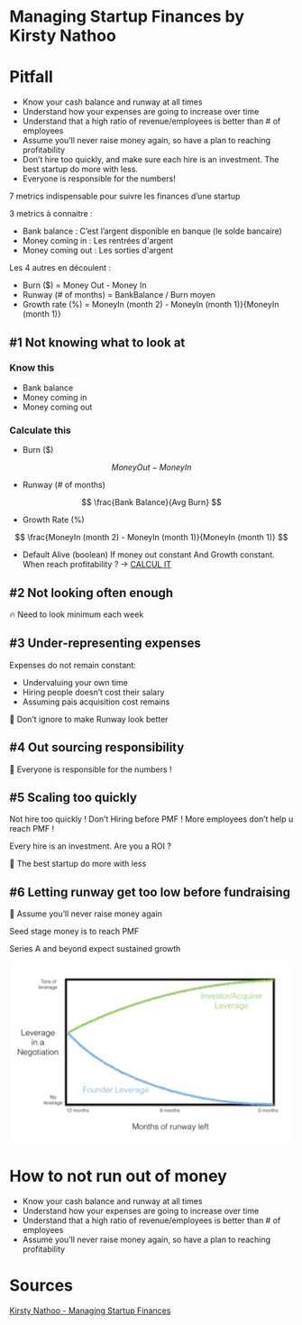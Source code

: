 # Managing Startup Finances by Kirsty Nathoo

# Pitfall

- Know your cash balance and runway at all times
- Understand how your expenses are going to increase over time
- Understand that a high ratio of revenue/employees is better than # of employees
- Assume you’ll never raise money again, so have a plan to reaching profitability
- Don’t hire too quickly, and make sure each hire is an investment. The best startup do more with less.
- Everyone is responsible for the numbers!

7 metrics indispensable pour suivre les finances d’une startup

3 metrics à connaitre :

- Bank balance : C’est l’argent disponible en banque (le solde bancaire)
- Money coming in : Les rentrées d'argent
- Money coming out : Les sorties d'argent

Les 4 autres en découlent :

- Burn ($) = Money Out - Money In
- Runway (# of months) = BankBalance / Burn moyen
- Growth rate (%) = MoneyIn (month 2) - MoneyIn (month 1)}{MoneyIn (month 1)}

## #1 Not knowing what to look at

### Know this

- Bank balance
- Money coming in
- Money coming out

### Calculate this

- Burn ($)

$$
Money Out - Money In
$$

- Runway (# of months)

$$
\frac{Bank Balance}{Avg Burn}
$$

- Growth Rate (%)

$$
\frac{MoneyIn (month 2) - MoneyIn (month 1)}{MoneyIn (month 1)}
$$

- Default Alive (boolean)
  If money out constant And Growth constant. When reach profitability ? → [CALCUL IT](https://growth.tlb.org/)

## #2 Not looking often enough

<aside>
🔥 Need to look minimum each week
</aside>

## #3 Under-representing expenses

Expenses do not remain constant:

- Undervaluing your own time
- Hiring people doesn’t cost their salary
- Assuming pais acquisition cost remains

<aside>
🦄 Don’t ignore to make Runway look better
</aside>

## #4 Out sourcing responsibility

<aside>
🔢 Everyone is responsible for the numbers !
</aside>

## #5 Scaling too quickly

Not hire too quickly ! Don’t Hiring before PMF ! More employees don’t help u reach PMF !

Every hire is an investment. Are you a ROI ?

<aside>
📶 The best startup do more with less
</aside>

## #6 Letting runway get too low before fundraising

<aside>
🍗 Assume you’ll never raise money again
</aside>

Seed stage money is to reach PMF

Series A and beyond expect sustained growth

![1](/@assets/4/1.png)

# How to not run out of money

- Know your cash balance and runway at all times
- Understand how your expenses are going to increase over time
- Understand that a high ratio of revenue/employees is better than # of employees
- Assume you’ll never raise money again, so have a plan to reaching profitability

# Sources

[Kirsty Nathoo - Managing Startup Finances](https://youtu.be/LBC16jhiwak)
